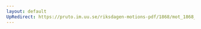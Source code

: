 ```yaml
---
layout: default
UpRedirect: https://pruto.im.uu.se/riksdagen-motions-pdf/1868/mot_1868__ak__24.pdf
---
```

